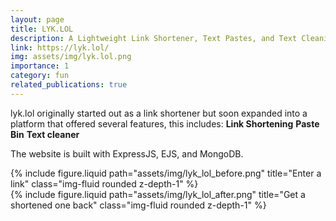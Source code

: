 ```yaml
---
layout: page
title: LYK.LOL
description: A Lightweight Link Shortener, Text Pastes, and Text Cleaning Website
link: https://lyk.lol/
img: assets/img/lyk.lol.png
importance: 1
category: fun
related_publications: true
---
```


lyk.lol originally started out as a link shortener but soon expanded into a platform that offered several features, this includes:
<b>Link Shortening</b>
<b>Paste Bin</b>
<b>Text cleaner</b>

The website is built with ExpressJS, EJS, and MongoDB.

<div class="row">
    <div class="col-sm mt-3 mt-md-0">
        {% include figure.liquid path="assets/img/lyk_lol_before.png" title="Enter a link" class="img-fluid rounded z-depth-1" %}
    </div>
    <div class="col-sm mt-3 mt-md-0">
        {% include figure.liquid path="assets/img/lyk_lol_after.png" title="Get a shortened one back" class="img-fluid rounded z-depth-1" %}
    </div>
</div>
